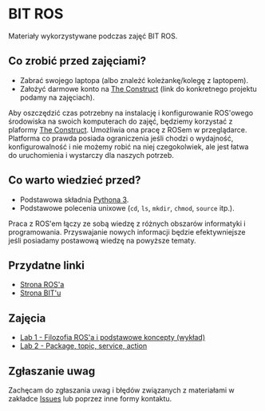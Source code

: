 # BIT ROS

Materiały wykorzystywane podczas zajęć BIT ROS.

## Co zrobić przed zajęciami?

- Zabrać swojego laptopa (albo znależć koleżankę/kolegę z laptopem).
- Założyć darmowe konto na [The Construct](https://www.theconstructsim.com) (link do konkretnego projektu podamy na zajęciach).

Aby oszczędzić czas potrzebny na instalację i konfigurowanie ROS'owego środowiska na swoich komputerach do zajęć, będziemy korzystać z plaformy [The Construct](https://www.theconstructsim.com/). Umożliwia ona pracę z ROSem w przeglądarce. Platforma co prawda posiada ograniczenia jeśli chodzi o wydajność, konfigurowalność i nie możemy robić na niej czegokolwiek, ale jest łatwa do uruchomienia i wystarczy dla naszych potrzeb.

## Co warto wiedzieć przed?

- Podstawowa składnia [Pythona 3](https://docs.python.org/3/tutorial/).
- Podstawowe polecenia unixowe (`cd`, `ls`, `mkdir`, `chmod`, `source` itp.).

Praca z ROS'em łączy ze sobą wiedzę z różnych obszarów informatyki i programowania. Przyswajanie nowych informacji będzie efektywniejsze jeśli posiadamy postawową wiedzę na powyższe tematy.

## Przydatne linki

- [Strona ROS'a](https://www.ros.org/)
- [Strona BIT'u](https://knbit.edu.pl/)

## Zajęcia

- [Lab 1 - Filozofia ROS'a i podstawowe koncepty (wykład)](/lab1/README.md)
- [Lab 2 - Package, topic, service, action](/lab2/README.md)

## Zgłaszanie uwag

Zachęcam do zgłaszania uwag i błędów związanych z materiałami w zakładce [Issues](https://github.com/aghbit/BIT_ROS/issues) lub poprzez inne formy kontaktu.
